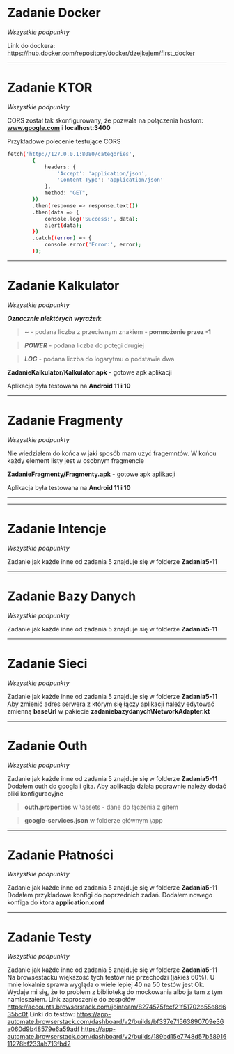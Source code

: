 # Zadanie Docker
*Wszystkie podpunkty* 

Link do dockera:
https://hub.docker.com/repository/docker/dzejkejem/first_docker

---

# Zadanie KTOR
*Wszystkie podpunkty* 

CORS został tak skonfigurowany, że pozwala na połączenia hostom: **www.google.com** i **localhost:3400**

Przykładowe polecenie testujące CORS

```bash
fetch('http://127.0.0.1:8080/categories',
        {
            headers: {
                'Accept': 'application/json',
                'Content-Type': 'application/json'
            },
            method: "GET",
        })
        .then(response => response.text())
        .then(data => {
            console.log('Success:', data);
            alert(data);
        })
        .catch((error) => {
            console.error('Error:', error);
        });
```
---

# Zadanie Kalkulator
*Wszystkie podpunkty* 

 ***Oznacznie niektórych wyrażeń***:
 
> ***\~*** - podana liczba z przeciwnym znakiem - **pomnożenie przez -1**

>***POWER*** - podana liczba do potęgi drugiej

>***LOG*** - podana liczba do logarytmu o podstawie dwa

**ZadanieKalkulator/Kalkulator.apk** - gotowe apk aplikacji 

Aplikacja była testowana na **Android 11 i 10**

---

# Zadanie Fragmenty
*Wszystkie podpunkty* 

Nie wiedziałem do końca w jaki sposób mam użyć fragemntów. W końcu każdy element listy jest w osobnym fragmencie

**ZadanieFragmenty/Fragmenty.apk** - gotowe apk aplikacji 

Aplikacja była testowana na **Android 11 i 10**

---
---

# Zadanie Intencje
*Wszystkie podpunkty* 

Zadanie jak każde inne od zadania 5 znajduje się w folderze **Zadania5-11**

---

# Zadanie Bazy Danych
*Wszystkie podpunkty* 

Zadanie jak każde inne od zadania 5 znajduje się w folderze **Zadania5-11**

---

# Zadanie Sieci
*Wszystkie podpunkty* 

Zadanie jak każde inne od zadania 5 znajduje się w folderze **Zadania5-11**
Aby zmienić adres serwera z którym się łączy aplikacji należy edytować zmienną
**baseUrl** w pakiecie **zadaniebazydanych\NetworkAdapter.kt**

---

# Zadanie Outh
*Wszystkie podpunkty* 

Zadanie jak każde inne od zadania 5 znajduje się w folderze **Zadania5-11**
Dodałem outh do googla i gita. Aby aplikacja działa poprawnie należy dodać pliki konfiguracyjne

> **outh.properties** w \assets - dane do łączenia z gitem

> **google-services.json** w folderze głównym \app

---

# Zadanie Płatności
*Wszystkie podpunkty* 

Zadanie jak każde inne od zadania 5 znajduje się w folderze **Zadania5-11**
Dodałem przykładowe konfigi do poprzednich zadań. Dodałem nowego konfiga do ktora **application.conf**

---

# Zadanie Testy
*Wszystkie podpunkty* 

Zadanie jak każde inne od zadania 5 znajduje się w folderze **Zadania5-11**
Na browsestacku większość tych testów nie przechodzi (jakieś 60%). U mnie lokalnie sprawa wygląda o wiele lepiej 40 na 50 testów jest Ok.
Wydaje mi się, że to problem z biblioteką do mockowania albo ja tam z tym namieszałem.
Link zaproszenie do zespołów
https://accounts.browserstack.com/jointeam/8274575fccf21f51702b55e8d635bc0f
Linki do testów: 
https://app-automate.browserstack.com/dashboard/v2/builds/bf337e71563890709e36a060d9b48579e6a59adf
https://app-automate.browserstack.com/dashboard/v2/builds/189bd15e7748d57b5891611278bf233ab713fbd2